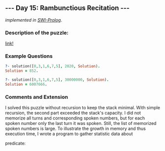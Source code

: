 ## --- Day 15: Rambunctious Recitation ---


*implemented in [SWI-Prolog](https://www.swi-prolog.org/)*.


### Description of the puzzle:

[link!](https://adventofcode.com/2020/day/15
)

### Example Questions

```prolog
?- solution([0,3,1,6,7,5], 2020, Solution).
Solution = 852.

?- solution([0,3,1,6,7,5], 30000000, Solution).
Solution = 6007666.
```

### Comments and Extension

I solved this puzzle without recursion to keep the stack minimal. With simple recursion, the second part exceeded the stack's capacity.
I did not memorize all turns and corresponding spoken numbers, but for each spoken number only the last turn it was spoken.
Still, the list of memorized spoken numbers is large.
To illustrate the growth in memory and thus execution time, I wrote a program to gather statistic data about 

predicate: 


```prolog


```

